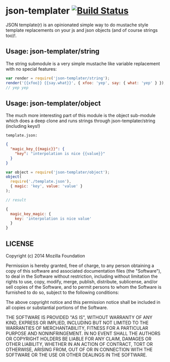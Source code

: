 # json-templater [![Build Status](https://travis-ci.org/lightsofapollo/json-templater.svg?branch=master)](https://travis-ci.org/lightsofapollo/json-templater)

JSON template(r) is an opinionated simple way to do mustache style
template replacements on your js and json objects (and of course
strings too)!.


## Usage: json-templater/string

The string submodule is a very simple mustache like variable replacement with no special features:

```js
var render = require('json-templater/string');
render('{{xfoo}} {{say.what}}', { xfoo: 'yep', say: { what: 'yep' } });
// yep yep
```

## Usage: json-templater/object

The much more interesting part of this module is the object sub-module which does a deep clone and runs strings through json-templater/string (including keys!)

`template.json:`
```json
{
  "magic_key_{{magic}}": {
    "key": "interpolation is nice {{value}}"
  }
}
```

```js
var object = require('json-templater/object');
object(
  require('./template.json'),
  { magic: 'key', value: 'value' }
);

// result

{
  magic_key_magic: {
    key: 'interpolation is nice value'
  }
}

```

## LICENSE

Copyright (c) 2014 Mozilla Foundation

Permission is hereby granted, free of charge, to any person obtaining a copy
of this software and associated documentation files (the "Software"), to deal
in the Software without restriction, including without limitation the rights
to use, copy, modify, merge, publish, distribute, sublicense, and/or sell
copies of the Software, and to permit persons to whom the Software is
furnished to do so, subject to the following conditions:

The above copyright notice and this permission notice shall be included in
all copies or substantial portions of the Software.

THE SOFTWARE IS PROVIDED "AS IS", WITHOUT WARRANTY OF ANY KIND, EXPRESS OR
IMPLIED, INCLUDING BUT NOT LIMITED TO THE WARRANTIES OF MERCHANTABILITY,
FITNESS FOR A PARTICULAR PURPOSE AND NONINFRINGEMENT. IN NO EVENT SHALL THE
AUTHORS OR COPYRIGHT HOLDERS BE LIABLE FOR ANY CLAIM, DAMAGES OR OTHER
LIABILITY, WHETHER IN AN ACTION OF CONTRACT, TORT OR OTHERWISE, ARISING FROM,
OUT OF OR IN CONNECTION WITH THE SOFTWARE OR THE USE OR OTHER DEALINGS IN
THE SOFTWARE.
